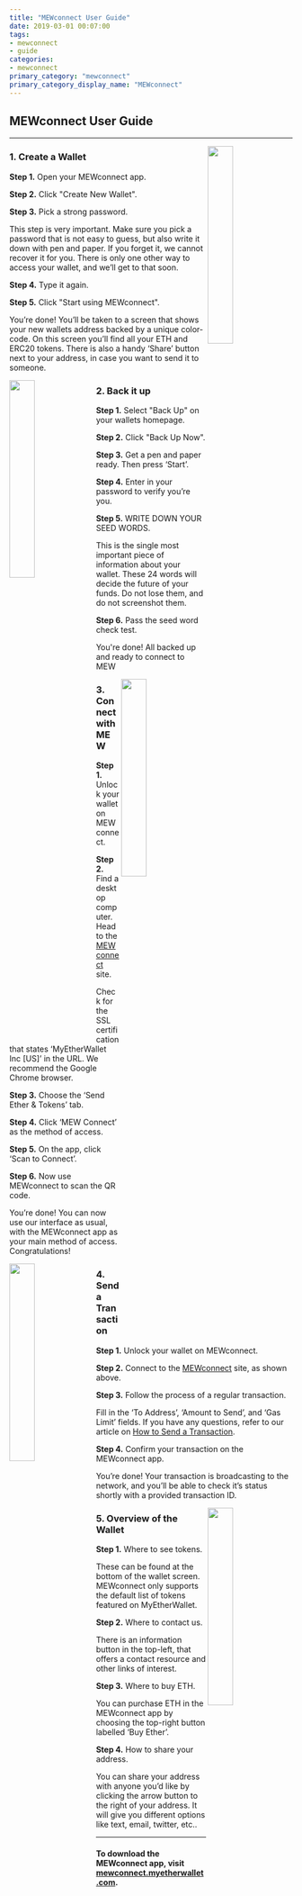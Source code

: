 ```yaml
---
title: "MEWconnect User Guide"
date: 2019-03-01 00:07:00
tags:
- mewconnect
- guide
categories:
- mewconnect
primary_category: "mewconnect"
primary_category_display_name: "MEWconnect"
---
```


## MEWconnect User Guide
***


<img src="https://github.com/stephenmew/KBimages/blob/master/CreateMC.jpg?raw=true" align="right" width="30%">

### 1. Create a Wallet
**Step 1.** Open your MEWconnect app.

**Step 2.** Click "Create New Wallet".

**Step 3.** Pick a strong password.

This step is very important. Make sure you pick a password that is not easy to guess, but also write it down with pen and paper. If you forget it, we cannot recover it for you. There is only one other way 
to access your wallet, and we’ll get to that soon.

**Step 4.** Type it again.

**Step 5.** Click "Start using MEWconnect".

You’re done! You’ll be taken to a screen that shows your new wallets address backed by a unique color-code. On this screen you’ll find all your ETH and ERC20 tokens. There is also a handy ‘Share’ button next to your address, in case you want to send it to someone. 





<img src="https://github.com/stephenmew/KBimages/blob/master/BackupMC.png?raw=true" align="left" width="30%">

### 2. Back it up
**Step 1.** Select "Back Up" on your wallets homepage.

**Step 2.** Click "Back Up Now".

**Step 3.** Get a pen and paper ready. Then press ‘Start’.

**Step 4.** Enter in your password to verify you’re you.

**Step 5.** WRITE DOWN YOUR SEED WORDS.

This is the single most important piece of information about your wallet. These 24 words will decide the future of your funds. Do not lose them, and do not screenshot them.

**Step 6.**  Pass the seed word check test.

You're done! All backed up and ready to connect to MEW






<img src="https://github.com/stephenmew/KBimages/blob/master/ScanQRMC.jpg?raw=true" align="right" width="30%">

### 3. Connect with MEW
**Step 1.** Unlock your wallet on MEWconnect.

**Step 2.** Find a desktop computer. Head to the [MEWconnect](https://mewconnect.myetherwallet.com/#/) site.

Check for the SSL certification that states ‘MyEtherWallet Inc [US]’ in   the URL. We recommend the Google Chrome browser.

**Step 3.** Choose the ‘Send Ether & Tokens’ tab.

**Step 4.** Click ‘MEW Connect’ as the method of access.

**Step 5.** On the app, click ‘Scan to Connect’.

**Step 6.** Now use MEWconnect to scan the QR code.

You’re done! You can now use our interface as usual, with the MEWconnect app as your main method of access. Congratulations!




	

<img src="https://github.com/stephenmew/KBimages/blob/master/TransferMC.jpg?raw=true" align="left" width="30%">

### 4. Send a Transaction
**Step 1.**  Unlock your wallet on MEWconnect.

**Step 2.**  Connect to the [MEWconnect](https://mewconnect.myetherwallet.com/#/) site, as shown above.

**Step 3.**  Follow the process of a regular transaction.

Fill in the ‘To Address’, ‘Amount to Send’, and ‘Gas Limit’ fields. If you have any questions, refer to our article on [How to Send a Transaction]().

**Step 4.**  Confirm your transaction on the MEWconnect app.

You’re done! Your transaction is broadcasting to the network, and you’ll be able to check it’s status shortly with a provided transaction ID.









<img src="https://github.com/stephenmew/KBimages/blob/master/OverviewMC.jpg?raw=true" align="right" width="30%">

### 5. Overview of the Wallet
**Step 1.**  Where to see tokens.

These can be found at the bottom of the wallet screen. MEWconnect only supports the default list of tokens featured on MyEtherWallet.

**Step 2.**  Where to contact us.

There is an information button in the top-left, that offers a contact  resource and other links of interest.

**Step 3.**  Where to buy ETH.

You can purchase ETH in the MEWconnect app by choosing the top-right button labelled ‘Buy Ether’.

**Step 4.**  How to share your address.

You can share your address with anyone you’d like by clicking the arrow button to the right of your address. It will give you different options like text, email, twitter, etc..




***

#### To download the MEWconnect app, visit [mewconnect.myetherwallet.com](https://mewconnect.myetherwallet.com/#/).